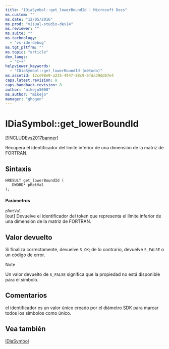 ```yaml
---
title: "IDiaSymbol::get_lowerBoundId | Microsoft Docs"
ms.custom: ""
ms.date: "12/05/2016"
ms.prod: "visual-studio-dev14"
ms.reviewer: ""
ms.suite: ""
ms.technology: 
  - "vs-ide-debug"
ms.tgt_pltfrm: ""
ms.topic: "article"
dev_langs: 
  - "C++"
helpviewer_keywords: 
  - "IDiaSymbol::get_lowerBoundId (método)"
ms.assetid: 12ce98e9-a225-4947-88c9-5fda39dd67e4
caps.latest.revision: 8
caps.handback.revision: 8
author: "mikejo5000"
ms.author: "mikejo"
manager: "ghogen"
---
```

# IDiaSymbol::get_lowerBoundId
[!INCLUDE[vs2017banner](../../code-quality/includes/vs2017banner.md)]

Recupera el identificador del límite inferior de una dimensión de la matriz de FORTRAN.  
  
## Sintaxis  
  
```cpp#  
HRESULT get_lowerBoundId (   
   DWORD* pRetVal  
);  
```  
  
#### Parámetros  
 `pRetVal`  
 \[out\]  Devuelve el identificador del token que representa el límite inferior de una dimensión de la matriz de FORTRAN.  
  
## Valor devuelto  
 Si finaliza correctamente, devuelve `S_OK`; de lo contrario, devuelve `S_FALSE` o un código de error.  
  
> [!NOTE]
>  Un valor devuelto de `S_FALSE` significa que la propiedad no está disponible para el símbolo.  
  
## Comentarios  
 el identificador es un valor único creado por el diámetro SDK para marcar todos los símbolos como único.  
  
## Vea también  
 [IDiaSymbol](../../debugger/debug-interface-access/idiasymbol.md)